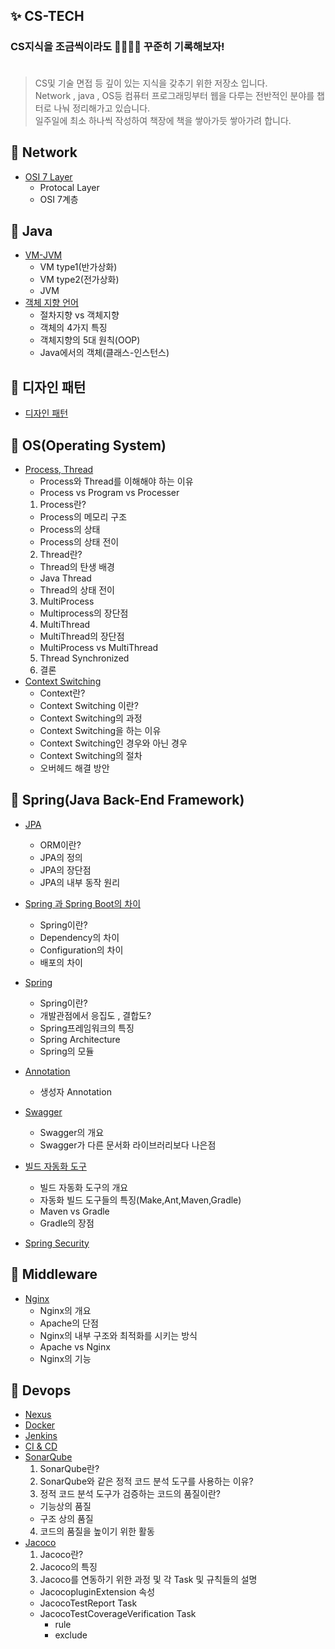 ## ✨ CS-TECH

### CS지식을 조금씩이라도 🧑🏻‍🌾🌱 꾸준히 기록해보자! <br><br>

> CS및 기술 면접 등 깊이 있는 지식을 갖추기 위한 저장소 입니다.<br>
> Network , java , OS등 컴퓨터 프로그래밍부터 웹을 다루는 전반적인 분야를 챕터로 나눠 정리해가고 있습니다. <br>
> 일주일에 최소 하나씩 작성하여 책장에 책을 쌓아가듯 쌓아가려 합니다.

## 📒 Network
  - [OSI 7 Layer](https://github.com/alstjq8251/Cs-tech/blob/main/%EA%B0%9C%EB%85%90/OSI%207%EA%B3%84%EC%B8%B5/%EC%BB%B4%ED%93%A8%ED%84%B0%20%EB%84%A4%ED%8A%B8%EC%9B%8C%ED%81%AC%20%20Network%20Architecutre.md)
    - Protocal Layer 
    - OSI 7계층

## 📒 Java
- [VM-JVM](https://github.com/alstjq8251/Cs-tech/blob/main/%EA%B0%9C%EB%85%90/JVM/JVM.md)
  - VM type1(반가상화)
  - VM type2(전가상화)
  - JVM
- [객체 지향 언어](https://github.com/alstjq8251/Cs-tech/blob/main/%EA%B0%9C%EB%85%90/%EA%B0%9D%EC%B2%B4/%EA%B0%9D%EC%B2%B4.md)
  - 절차지향 vs 객체지향
  - 객체의 4가지 특징
  - 객체지향의 5대 원칙(OOP)
  - Java에서의 객체(클래스-인스턴스)

## 📒 디자인 패턴
- [디자인 패턴](https://github.com/alstjq8251/Cs-tech/blob/main/%EA%B0%9C%EB%85%90/%EA%B0%9D%EC%B2%B4/%EB%94%94%EC%9E%90%EC%9D%B8%20%ED%8C%A8%ED%84%B4.md)

## 📒 OS(Operating System)
- [Process, Thread](https://github.com/alstjq8251/Cs-tech/blob/main/%EA%B0%9C%EB%85%90/OS/Process%20Thread.md)
  - Process와 Thread를 이해해야 하는 이유 
  - Process vs Program vs Processer
  1. Process란?
    - Process의 메모리 구조
    - Process의 상태
    - Process의 상태 전이
  2. Thread란?
    - Thread의 탄생 배경
    - Java Thread
    - Thread의 상태 전이
  3. MultiProcess
    - Multiprocess의 장단점
  4. MultiThread
    - MultiThread의 장단점
  - MultiProcess vs MultiThread
  5. Thread Synchronized
  6. 결론
- [Context Switching](https://github.com/alstjq8251/Cs-tech/blob/main/%EA%B0%9C%EB%85%90/OS/ContextSwitching.md)
  - Context란?
  - Context Switching 이란?
  - Context Switching의 과정
  - Context Switching을 하는 이유
  - Context Switching인 경우와 아닌 경우
  - Context Switching의 절차
  - 오버헤드 해결 방안

## 📒 Spring(Java Back-End Framework)
  - [JPA](https://github.com/alstjq8251/Cs-tech/blob/main/%EA%B0%9C%EB%85%90/spring/JPA.md)
    - ORM이란?
    - JPA의 정의
    - JPA의 장단점
    - JPA의 내부 동작 원리
    
  - [Spring 과 Spring Boot의 차이](https://github.com/alstjq8251/Cs-tech/blob/main/%EA%B0%9C%EB%85%90/spring/Spring%20%EA%B3%BC%20Spring%20Boot%EC%9D%98%20%EC%B0%A8%EC%9D%B4.md)
    - Spring이란?
    - Dependency의 차이
    - Configuration의 차이
    - 배포의 차이
    
  - [Spring](https://github.com/alstjq8251/Cs-tech/blob/main/%EA%B0%9C%EB%85%90/spring/Spring.md)
    - Spring이란?
    - 개발관점에서 응집도 , 결합도?
    - Spring프레임워크의 특징
    - Spring Architecture
    - Spring의 모듈
    
  - [Annotation](https://github.com/alstjq8251/Cs-tech/blob/main/%EA%B0%9C%EB%85%90/spring/annotation.md)
    - 생성자 Annotation
    
  - [Swagger](https://github.com/alstjq8251/Cs-tech/blob/main/%EA%B0%9C%EB%85%90/spring/swagger.md)
    - Swagger의 개요
    - Swagger가 다른 문서화 라이브러리보다 나은점
    
  - [빌드 자동화 도구](https://github.com/alstjq8251/Cs-tech/blob/main/%EA%B0%9C%EB%85%90/spring/%EB%B9%8C%EB%93%9C%20%EC%9E%90%EB%8F%99%ED%99%94%20%EB%8F%84%EA%B5%AC.md)
    - 빌드 자동화 도구의 개요
    - 자동화 빌드 도구들의 특징(Make,Ant,Maven,Gradle)
    - Maven vs Gradle
    - Gradle의 장점
    
  - [Spring Security](https://github.com/alstjq8251/Cs-tech/blob/main/%EA%B0%9C%EB%85%90/spring/Spring%20Security.md)

## 📒 Middleware
  - [Nginx](https://github.com/alstjq8251/Cs-tech/blob/main/%EA%B0%9C%EB%85%90/devops/Nginx.md)
    - Nginx의 개요
    - Apache의 단점
    - Nginx의 내부 구조와 최적화를 시키는 방식
    - Apache vs Nginx
    - Nginx의 기능

## 📒 Devops
  - [Nexus](https://github.com/alstjq8251/Cs-tech/blob/main/%EA%B0%9C%EB%85%90/devops/Nexus.md)
  - [Docker](https://github.com/alstjq8251/Cs-tech/blob/main/%EA%B0%9C%EB%85%90/devops/%EB%8F%84%EC%BB%A4.md)
  - [Jenkins](https://github.com/alstjq8251/Cs-tech/blob/main/%EA%B0%9C%EB%85%90/devops/jenkins.md)
  - [CI & CD](https://github.com/alstjq8251/Cs-tech/blob/main/%EA%B0%9C%EB%85%90/devops/CI%26CD.md)
  - [SonarQube](https://github.com/alstjq8251/Cs-tech/blob/main/%EA%B0%9C%EB%85%90/devops/Sonarqube.md)
    1. SonarQube란?
    2. SonarQube와 같은 정적 코드 분석 도구를 사용하는 이유?
    3. 정적 코드 분석 도구가 검증하는 코드의 품질이란?
      - 기능상의 품질
      - 구조 상의 품질
    4. 코드의 품질을 높이기 위한 활동  
  - [Jacoco](https://github.com/alstjq8251/Cs-tech/blob/main/%EA%B0%9C%EB%85%90/devops/jacoco.md)
    1. Jacoco란?
    2. Jacoco의 특징
    3. Jacoco를 연동하기 위한 과정 및 각 Task 및 규칙들의 설명
      - JacocopluginExtension 속성
      - JacocoTestReport Task
      - JacocoTestCoverageVerification Task
        - rule
        - exclude  
     
